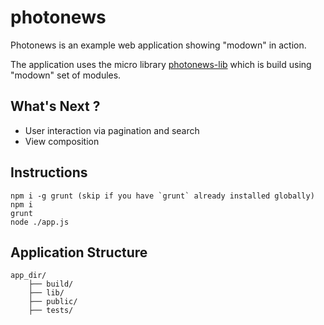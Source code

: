 
photonews
=========

Photonews is an example web application showing "modown" in action.

The application uses the micro library
[photonews-lib](/imalberto/photonews-lib) which is build using "modown" set 
of modules.


## What's Next ?

- User interaction via pagination and search
- View composition

## Instructions

    npm i -g grunt (skip if you have `grunt` already installed globally)
    npm i
    grunt
    node ./app.js

## Application Structure

```
app_dir/
    ├── build/
    ├── lib/
    ├── public/
    ├── tests/
```
